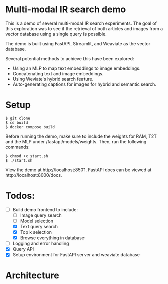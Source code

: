 # Multi-modal IR search demo

This is a demo of several multi-modal IR search experiments. The goal of this exploration was to see if the retrieval of both articles and images from a vector database using a single query is possible.

The demo is built using FastAPI, Streamlit, and Weaviate as the vector database.

Several potential methods to achieve this have been explored:
- Using an MLP to map text embeddings to image embeddings.
- Concatenating text and image embeddings.
- Using Weviate's hybrid search feature.
- Auto-generating captions for images for hybrid and semantic search.


# Setup
```
$ git clone
$ cd build
$ docker compose build
```

Before running the demo, make sure to include the weights for RAM, T2T and the MLP under /fastapi/models/weights. Then, run the following commands:


```
$ chmod +x start.sh
$ ./start.sh
```

View the demo at http://localhost:8501. FastAPI docs can be viewed at http://localhost:8000/docs.

# Todos:
- [ ] Build demo frontend to include:
    - [ ] Image query search
    - [ ] Model selection 
    - [x] Text query search
    - [x] Top k selection
    - [x] Browse everything in database
- [ ] Logging and error handling
- [x] Query API
- [x] Setup environment for FastAPI server and weaviate database

# Architecture

